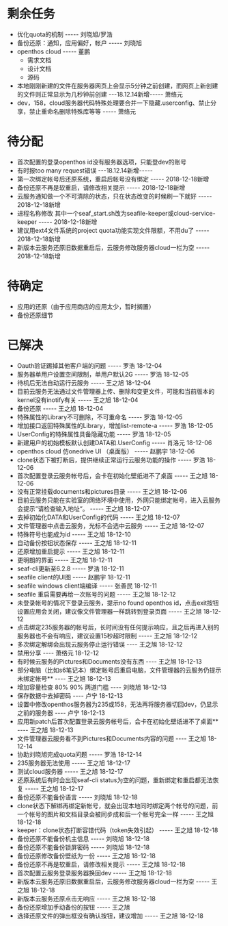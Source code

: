 # 剩余任务 
- 优化quota的机制 ----- 刘晓旭/罗浩
- 备份还原：通知，应用偏好，帐户 ----- 刘晓旭 
- openthos cloud ----- 董鹏
  - 需求文档
  - 设计文档
  - 源码
- 本地刚刚新建的文件在服务器网页上会显示5分钟之前创建，而网页上新创建的文件则正常显示为几秒钟前创建 ---18.12.14新增----- 萧络元
- dev，158，cloud服务器代码特殊处理要合并一下隐藏.userconfig、禁止分享，禁止重命名删除特殊库等等 ----- 萧络元

# 待分配
- 首次配置的登录openthos id没有服务器选项，只能登dev的账号
- 有时报too many request错误 ---18.12.14新增-----
- 第一次绑定帐号后还原系统，重启后帐号没有绑定 ----- 2018-12-18新增
- 备份还原不再是软重启，请修改相关提示 ----- 2018-12-18新增
- 云服务通知做一个不可清除的状态，只在状态改变的时候刷一下就好 ----- 2018-12-18新增
- 进程名称修改 其中一个seaf_start.sh改为seafile-keeper或cloud-service-keeper ----- 2018-12-18新增
- 建议用ext4文件系统的project quota功能实现文件限额，不用du了 ----- 2018-12-18新增
- 新版本云服务还原旧数据重启后，云服务修改服务器cloud一栏为空 ----- 2018-12-18新增

# 待确定
  - 应用的还原（由于应用商店的应用太少，暂时搁置）
  - 备份还原细节
  
# 已解决
  - Oauth验证踢掉其他客户端的问题 ----- 罗浩 18-12-04
  - 服务器单用户设置空间限制，单用户默认2G ----- 罗浩 18-12-05
  - 待机后无法自动运行云服务 ----- 王之旭 18-12-04
  - 目前云服务无法通过文件管理器上传、删除和变更文件，可能和当前版本的kernel没有inotify有关 ----- 王之旭 18-12-04
  - 备份还原 ----- 王之旭 18-12-04
  - 特殊属性的Library不可删除，不可重命名 ----- 罗浩 18-12-05
  - 增加接口返回特殊属性的Library，增加list-remote-a ----- 罗浩 18-12-05
  - UserConfig的特殊属性具备隐藏功能 ----- 罗浩 18-12-05
  - 新建用户的初始模板默认创建DATA和.UserConfig ----- 肖洛元 18-12-06
  - openthos cloud 仿onedrive UI （桌面版） ----- 赵鹏宇 18-12-06
  - clone状态下被打断后，提供继续正常运行云服务功能的操作 ----- 罗浩 18-12-06
  - 首次配置登录云服务帐号后，会卡在初始化壁纸进不了桌面 ----- 王之旭 18-12-06
  - 没有正常挂载documents和pictures目录 ----- 王之旭 18-12-06 
  - 目前云服务只能在实验室的网络环境中使用，外网只能绑定帐号，进入云服务会提示“请检查输入地址“。 ----- 王之旭 18-12-07
  - 去掉初始化DATA和UserConfig的代码 ----- 王之旭 18-12-07
  - 文件管理器中点击云服务，光标不会选中云服务 ----- 王之旭 18-12-07
  - 特殊符号也能成为id ----- 王之旭 18-12-10
  - 自动备份按钮状态保存 ----- 王之旭 18-12-11
  - 还原增加重启提示 ----- 王之旭 18-12-11
  - 更明朗的界面 ----- 王之旭 18-12-11
  - seaf-cli更新至6.2.8 ----- 罗浩 18-12-11
  - seafile client的UI图 ----- 赵鹏宇 18-12-11
  - seafile windows client端编译 ----- 张善民 18-12-11
  - seafile 重启需要再给一次账号的问题 ----- 王之旭 18-12-12
  - 未登录帐号的情况下登录云服务，提示no found openthos id，点击exit按钮设置应用会关闭，建议像文件管理器一样跳转到登录页面 ----- 王之旭 18-12-12
  - 点击绑定235服务器的帐号后，长时间没有任何提示响应，且之后再进入别的服务器也不会有响应，建议设置15秒超时限制 ----- 王之旭 18-12-12
  - 多次绑定解绑会出现云服务停止运行错误 ---- 王之旭 18-12-12
  - 禁用分享 ---- 萧络元 18-12-12
  - 有时候云服务的Pictures和Documents没有东西 ---- 王之旭 18-12-13
  - 部分电脑（比如s6笔记本）绑定帐号后重启电脑，文件管理器的云服务仍提示未绑定帐号** ---- 王之旭 18-12-13
  - 增加容量检查 80% 90% 两道门槛 ---- 刘晓旭 18-12-13
  - 保存数据中去掉密码 ---- 卢宁 18-12-13
  - 设置中修改openthos服务器为235或158，无法再将服务器切回dev，仍显示之前的服务器 ---- 卢宁 18-12-13
  - 应用新patch后首次配置登录云服务帐号后，会卡在初始化壁纸进不了桌面** ---- 王之旭 18-12-13
  - 文件管理器云服务看不到Pictures和Documents内容的问题 ---- 王之旭 18-12-14
  - 协助刘晓旭完成quota问题 ----- 罗浩 18-12-14
  - 235服务器无法使用 ----- 王之旭 18-12-17
  - 测试cloud服务器 ----- 王之旭 18-12-17
  - 还原系统后有时会出现seaf-cli status为空的问题，重新绑定和重启都无法恢复 ----- 王之旭 18-12-17
  - 备份还原不能备份语言 ----- 刘晓旭 18-12-18
  - clone状态下解绑再绑定新帐号，就会出现本地同时绑定两个帐号的问题，前一个帐号的图片和文档目录会被同步成和后一个帐号完全一样 ----- 王之旭 18-12-18
  - keeper：clone状态打断容错代码（token失效引起） ----- 王之旭 18-12-18
  - 备份还原不能备份机主信息 ----- 刘晓旭 18-12-18
  - 备份还原不能备份锁屏密码 ----- 刘晓旭 18-12-18
  - 备份还原修改备份壁纸为一份 ----- 王之旭 18-12-18
  - 备份还原不再是软重启，请修改相关提示 ----- 王之旭 18-12-18
  - 首次配置云服务登录服务器换回dev ----- 王之旭 18-12-18
  - 新版本云服务还原旧数据重启后，云服务修改服务器cloud一栏为空 ----- 王之旭 18-12-18
  - 新版本云服务还原点击无响应 ----- 王之旭 18-12-18
  - 备份还原增加手动备份的按钮 ----- 王之旭
  - 选择还原文件的弹出框没有确认按钮，建议增加 ----- 王之旭 18-12-18
  
